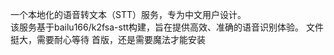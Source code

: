 一个本地化的语音转文本（STT）服务，专为中文用户设计。  
该服务基于bailu166/k2fsa-stt构建，旨在提供高效、准确的语音识别体验。
文件挺大，需要耐心等待
首版，还是需要魔法才能安装